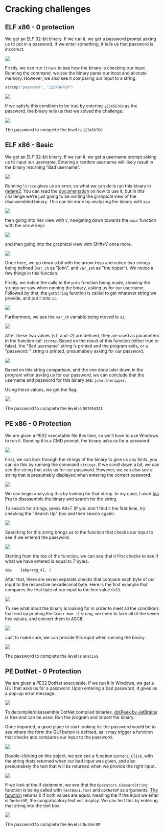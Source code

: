# Cracking challenges

## ELF x86 - 0 protection

We get an ELF 32-bit binary. If we run it, we get a password prompt asking us to put in a password. If we enter something, it tells us that password is incorrect. 

<img src="images/ch1-1.png">

Firstly, we can run `ltrace` to see how the binary is checking our input. Running the command, we see the binary parse our input and allocate memory. However, we also see it comparing our input to a string: 

```C
strcmp("password", "123456789")
```

<img src="images/ch1-2.png"> 

If we satisfy this condition to be true by entering `123456789` as the password, the binary tells us that we solved the challenge. 

<img src="images/ch1-3.png">

The password to complete the level is `123456789`

## ELF x86 - Basic

We get an ELF 32-bit binary. If we run it, we get a username prompt asking us to input our username. Entering a random username will likely result in the binary returning "Bad username". 

<img src="images/ch2-1.png">

Running `ltrace` gives us an error, so what we can do is run this binary in [radare2](https://github.com/radareorg/radare2). You can read the [documentation](https://readthedocs.org/projects/radare2s-website/downloads/pdf/latest/) on how to use it, but in this challenge we're just going to be visiting the grahpical view of the disassembled binary. This can be done by analyzing the binary with `aaa`

<img src="images/ch2-2.png">

then going into hex view with `V`, navigating down towards the `main` function with the arrow keys

<img src="images/ch2-3.png">

and then going into the graphical view with Shift+V once more. 

<img src="images/ch2-4.png">

Once here, we go down a bit with the arrow keys and notice two strings being defined (`var_ch` as "john", and `var_10h` as "the ripper"). We notice a few things in this function. 

Firstly, we notice the calls to the `puts` function being made, showing the strings we saw when running the binary, asking us for our username. Followed by that, the `getString` function is called to get whatever string we provide, and put it into `s1`. 

<img src="images/ch2-5.png">

Furthermore, we see the `var_ch` variable being moved to `s2`. 

<img src="images/ch2-6.png">

After these two values (`s1`, and `s2`) are defined, they are used as parameters in the function call `strcmp`. Based on the result of this function (either true or false), the "Bad username" string is printed and the program exits, or a "password: " string is printed, presumabely asking for our password. 

<img src="images/ch2-7.png">

Based on this string comparison, and the one done later down in the program when asking us for our password, we can conclude that the username and password for this binary are: `john:theripper`.

Using these values, we get the flag. 

<img src="images/ch2-8.png">

The password to complete the level is `987654321`

## PE x86 - 0 Protection

We are given a PE32 executable file this time, so we'll have to use Windows to run it. Running it in a CMD prompt, the binary asks us for a password. 

<img src="images/ch15-1.png">

First, we can look through the strings of the binary to give us any hints, you can do this by running the command `strings`. If we scroll down a bit, we can see the string that asks us for our password. However, we can also see a string that is presumably displayed when entering the correct password. 

<img src="images/ch15-2.png">

We can begin analyzing this by looking for that string. In my case, I used [Ida Pro](https://www.hex-rays.com/products/ida/) to disassemble the binary and search for the string. 

To search for strings, press Alt+T (If you don't find it the first time, try checking the "Search Up" box and then search again).

<img src="images/ch15-3.png">

Searching for this string brings us to the function that checks our input to see if we entered the password. 

<img src="images/ch15-4.png">

Starting from the top of the function, we can see that it first checks to see if what we have entered is equal to 7 bytes. 

```assembly_x86
cmp    [ebp+arg_4], 7
```

After that, there are seven separate checks that compare each byte of our input to the respective hexadecimal byte. Here is the first example that compares the first byte of our input to the hex value `0x53`.

<img src="images/ch15-5.png">

To see what input the binary is looking for in order to meet all the conditions that end up printing the `Gratz man :)` string, we need to take all of the seven hex values, and convert them to ASCII.

<img src="images/ch15-6.png">

Just to make sure, we can provide this input when running the binary.

<img src="images/ch15-7.png">

The password to complete the level is `SPaCIoS`

## PE DotNet - 0 Protection

We are given a PE32 DotNet executable. If we run it in Windows, we get a GUI that asks us for a password. Upon entering a bad password, it gives us a pop-up error message.

<img src="images/ch22-1.png">

To decompile/disassemble DotNet compiled binaries, [dotPeek by JetBrains](https://www.jetbrains.com/decompiler/) is free and can be used. Run the program and import the binary.

Once imported, a good place to start looking for the password would be to see where the form the GUI button is defined, as it may trigger a function that checks and compares our input to the password.  

<img src="images/ch22-2.png">

Double-clicking on this object, we see see a function `Button1_Click`, with the string thats returned when our bad input was given, and also presumabely the text that will be returned when we provide the right input. 

<img src="images/ch22-3.png">

If we look at the if statement, we see that the `Operators.CompareString` function is being called with `TextBox1.Text` and `DotNetOP` as arguments. [The function](https://docs.microsoft.com/en-us/dotnet/api/microsoft.visualbasic.compilerservices.operators.comparestring?view=netcore-3.1) returns 0 if both values are equal, meaning the if the input we enter is `DotNetOP`, the congratulatory text will display. We can test this by entering that string into the text box. 

<img src="images/ch22-4.png">

The password to complete the level is `DotNetOP`